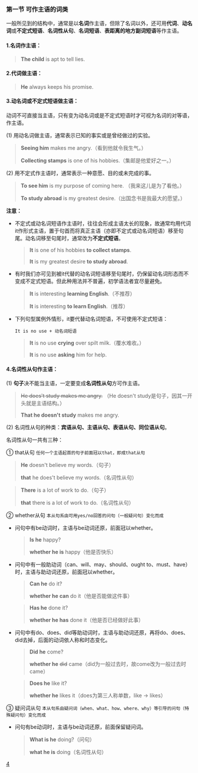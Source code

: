 ### 第一节 可作主语的词类

一般所见到的结构中，通常是以**名词**作主语，但除了名词以外，还可用**代词**、**动名词**或**不定式短语**、**名词性从句**、**名词短语**、**表距离的地方副词短语**等作主语。 

#### 1.名词作主语：

> **The child** is apt to tell lies.

#### 2.代词做主语：

> **He** always keeps his promise.

#### 3.动名词或不定式短语做主语：

动词不可直接当主语，只有变为动名词或是不定式短语时才可视为名词的对等语，作主语。

(1) 用动名词做主语，通常表示已知的事实或是曾经做过的实验。

> **Seeing him** makes me angry.（看到他就令我生气。）
>
> **Collecting stamps** is one of his hobbies.（集邮是他爱好之一。）

(2) 用不定式作主语时，通常表示一种意愿、目的或未完成的事。

> **To see him** is my purpose of coming here. （我来这儿是为了看他。）
>
> **To study abroad** is my greatest desire.（出国念书是我最大的愿望。）

**注意：**

+ 不定式或动名词短语作主语时，往往会形成主语太长的现象，故通常均用代词it作形式主语，置于句首而将真正主语（亦即不定式或动名词短语）移至句尾。动名词移至句尾时，通常改为**不定式短语**。 

  > **It** is one of his hobbies **to collect stamps**.
  >
  > **It** is my greatest desire **to study abroad**.

+ 有时我们亦可见到被it代替的动名词短语移至句尾时，仍保留动名词形态而不变成不定式短语。但此种用法并不普遍，初学语法者宜尽量避免。

  > **It** is interesting **learning English**.（不推荐）
  >
  > **It** is interesting **to learn English**.（推荐） 

+ 下列句型属例外情形，it要代替动名词短语，不可使用不定式短语：

  `It is no use + 动名词短语`

  > **It** is no use **crying** over spilt milk.（覆水难收。）
  >
  > **It** is no use **asking** him for help.

#### 4.名词性从句作主语：

(1) **句子**决不能当主语，一定要变成**名词性从句**方可作主语。

> ~~He does't study makes me angry.~~ （He doesn't study是句子，因其一开头就是主语结构。）
>
> **That he doesn't study** makes me angry.

(2) 名词性从句的种类：**宾语从句、主语从句、表语从句、同位语从句**。

名词性从句一共有三种：

① that从句 `任何一个主语起首的句子前面冠以that，即成that从句`

> **He** doesn't believe my words.（句子）
>
> **that** he does't believe my words.（名词性从句）

> **There** is a lot of work to do.（句子）
>
> **that** there is a lot of work to do.（名词性从句）

② whether从句 `本从句系由可用yes/no回答的问句（一般疑问句）变化而成`

+ 问句中有be动词时，主语与be动词还原，前面冠以whether。

  > **Is he** happy?
  >
  > **whether he is** happy（他是否快乐）

+ 问句中有一般助动词（can、will、may、should、ought to、must、have）时，主语与助动词还原，前面冠以whether。

  > **Can he** do it?
  >
  > **whether he can** do it（他是否能做这件事）

  > **Has he** done it?
  >
  > **whether he has** done it（他是否已经做好此事）

+ 问句中有do、does、did等助动词时，主语与助动词还原，再将do、does、did去掉，后面的动词依人称和时态变化。

  > **Did he** come?
  >
  > **whether he** ~~did~~ came（did为一般过去时，故come改为一般过去时came）

  > **Does he** like it?
  >
  > **whether he** likes it（does为第三人称单数，like → likes）

③ 疑问词从句 `本从句系由疑问词（when、what、how、where、why）等引导的问句（特殊疑问句）变化而成`

+ 问句有be动词时，主语与be动词还原，前面保留疑问词。

  > **What is he** doing?（问句）
  >
  > **what he is** doing（名词性从句）

[4](#4名词性从句作主语)